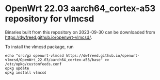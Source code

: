 OpenWrt 22.03 aarch64_cortex-a53 repository for vlmcsd
========

Binaries built from this repository on 2023-09-30 can be downloaded from <https://dwfreed.github.io/openwrt-vlmcsd/>.

To install the vlmcsd package, run

```
echo "src/gz openwrt-vlmcsd https://dwfreed.github.io/openwrt-vlmcsd/OpenWrt_22.03/aarch64_cortex-a53/base" >> /etc/opkg/customfeeds.conf
opkg update
opkg install vlmcsd
```

